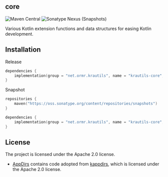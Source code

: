 ## core

![Maven Central](https://img.shields.io/maven-central/v/net.ormr.krautils/krautils-core?label=release&style=for-the-badge) ![Sonatype Nexus (Snapshots)](https://img.shields.io/nexus/s/net.ormr.krautils/krautils-core?label=snapshot&server=https%3A%2F%2Foss.sonatype.org&style=for-the-badge)

Various Kotlin extension functions and data structures for easing Kotlin development.

## Installation

Release

```kotlin
dependencies {
	implementation(group = "net.ormr.krautils", name = "krautils-core", version = "${RELEASE_VERSION}")
}
```

Snapshot

```kotlin
repositories {
	maven("https://oss.sonatype.org/content/repositories/snapshots")
}

dependencies {
	implementation(group = "net.ormr.krautils", name = "krautils-core", version = "${SNAPSHOT_VERSION}")
}
```

## License
The project is licensed under the Apache 2.0 license.
- [AppDirs](./src/main/kotlin/krautils/io/AppDirs.kt) contains code adopted from [kappdirs](https://github.com/erayerdin/kappdirs/blob/master/src/main/kotlin/io/github/erayerdin/kappdirs/appdirs/UnixAppDirs.kt#L79), which is licensed under the Apache 2.0 license.
